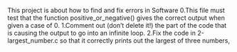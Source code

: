 This project is about how to find and fix errors in Software
0.This file must test that the function positive_or_negative() gives the correct output when given a case of 0.
1.Comment out (don’t delete it!) the part of the code that is causing the output to go into an infinite loop.
2.Fix the code in 2-largest_number.c so that it correctly prints out the largest of three numbers, 
